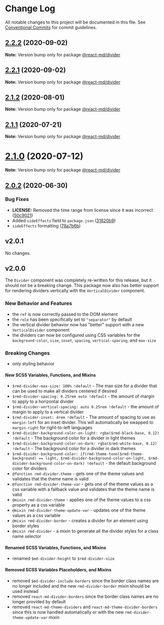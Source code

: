 # Change Log

All notable changes to this project will be documented in this file. See
[Conventional Commits](https://conventionalcommits.org) for commit guidelines.

## [2.2.2](https://github.com/mlaursen/react-md/compare/v2.2.1...v2.2.2) (2020-09-02)

**Note:** Version bump only for package [@react-md/divider](../divider)

## [2.2.1](https://github.com/mlaursen/react-md/compare/v2.2.0...v2.2.1) (2020-09-02)

**Note:** Version bump only for package [@react-md/divider](../divider)

## [2.1.2](https://github.com/mlaursen/react-md/compare/v2.1.1...v2.1.2) (2020-08-01)

**Note:** Version bump only for package [@react-md/divider](../divider)

## [2.1.1](https://github.com/mlaursen/react-md/compare/v2.1.0...v2.1.1) (2020-07-21)

**Note:** Version bump only for package [@react-md/divider](../divider)

# [2.1.0](https://github.com/mlaursen/react-md/compare/v2.0.4...v2.1.0) (2020-07-12)

**Note:** Version bump only for package [@react-md/divider](../divider)

## [2.0.2](https://github.com/mlaursen/react-md/compare/v2.0.1...v2.0.2) (2020-06-30)

### Bug Fixes

- **LICENSE:** Removed the time range from license since it was incorrect
  ([50c9021](https://github.com/mlaursen/react-md/commit/50c9021cedc0d642758b9fd541bb6c93d2fe1786))
- Added `sideEffects` field to `package.json`
  ([31820b9](https://github.com/mlaursen/react-md/commit/31820b9b43705e5849664500a17b6849eb6dc2a9))
- `sideEffects` formatting
  ([78a7b6b](https://github.com/mlaursen/react-md/commit/78a7b6b0e40c7daefb749835670705f21bd21720))

## v2.0.1

No changes.

## v2.0.0

The `Divider` component was completely re-written for this release, but it
should not be a breaking change. This package now also has better support for
rendering dividers vertically with the `VerticalDivider` component.

### New Behavior and Features

- the `ref` is now correctly passed to the DOM element
- the `role` has been specifically set to `"separator"` by default
- the vertical divider behavior now has "better" support with a new
  `VerticalDivider` component
- the dividers can now be configured using CSS variables for the
  `background-color`, `size`, `inset`, `spacing`, `vertical-spacing`, and
  `max-size`

### Breaking Changes

- only styling behavior

#### New SCSS Variables, Functions, and Mixins

- `$rmd-divider-max-size: 100% !default` - The max size for a divider that can
  be used to make all dividers centered if desired
- `$rmd-divider-spacing: 0.25rem auto !default` - the amount of margin to apply
  to a horizontal divider
- `$rmd-divider-vertical-spacing: auto 0.25rem !default` - the amount of margin
  to apply to a vertical divider
- `$rmd-divider-inset: 4rem !default` - The amount of spacing to use as
  `margin-left` for an inset divider. This will automatically be swapped to
  `margin-right` for right-to-left languages
- `$rmd-divider-background-color-on-light: rgba($rmd-black-base, 0.12) !default` -
  The background color for a divider in light themes
- `$rmd-divider-background-color-on-dark: rgba($rmd-white-base, 0.12) !default` -
  The background color for a divider in dark themes
- `$rmd-divider-background-color: if(rmd-theme-tone($rmd-theme-background) == light, $rmd-divider-background-color-on-light, $rmd-divider-background-color-on-dark) !default` -
  the default background color for dividers
- `@function rmd-divider-theme` - gets one of the theme values and validates
  that the theme name is valid
- `@function rmd-divider-theme-var` - gets one of the theme values as a css
  variable with a fallback value and validates that the theme name is valid
- `@mixin rmd-divider-theme` - applies one of the theme values to a css property
  as a css variable
- `@mixin rmd-divider-theme-update-var` - updates one of the theme values as a
  css variable
- `@mixin rmd-divider-border` - creates a divider for an element using border
  styles
- `@mixin rmd-divider` - a mixin to generate all the divider styles for a class
  name selector

#### Renamed SCSS Variables, Functions, and Mixins

- renamed `$md-divider-height` to `$rmd-divider-size`

#### Removed SCSS Variables Placeholders, and Mixins

- removed `$md-divider-include-borders` since the border class names are no
  longer included and the new `rmd-divider-border` mixin should be used instead
- removed `react-md-divider-borders` since the border class names are no longer
  provided by default
- removed `react-md-theme-dividers` and `react-md-theme-divider-borders` since
  this is now handled automatically or with the new
  `rmd-divider-theme-update-var` mixin
